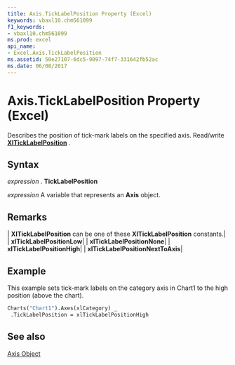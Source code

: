 ```yaml
---
title: Axis.TickLabelPosition Property (Excel)
keywords: vbaxl10.chm561099
f1_keywords:
- vbaxl10.chm561099
ms.prod: excel
api_name:
- Excel.Axis.TickLabelPosition
ms.assetid: 50e27107-6dc5-9097-74f7-331642fb52ac
ms.date: 06/08/2017
---
```



# Axis.TickLabelPosition Property (Excel)

Describes the position of tick-mark labels on the specified axis. Read/write  **[XlTickLabelPosition](Excel.XlTickLabelPosition.md)** .


## Syntax

 _expression_ . **TickLabelPosition**

 _expression_ A variable that represents an **Axis** object.


## Remarks





| **XlTickLabelPosition** can be one of these **XlTickLabelPosition** constants.|
| **xlTickLabelPositionLow**|
| **xlTickLabelPositionNone**|
| **xlTickLabelPositionHigh**|
| **xlTickLabelPositionNextToAxis**|

## Example

This example sets tick-mark labels on the category axis in Chart1 to the high position (above the chart).


```vb
Charts("Chart1").Axes(xlCategory) _ 
 .TickLabelPosition = xlTickLabelPositionHigh
```


## See also


[Axis Object](Excel.Axis(objec).md)

